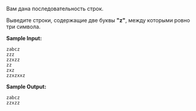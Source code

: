 Вам дана последовательность строк.

Выведите строки, содержащие две буквы **"z"**, между которыми ровно три символа.

**Sample Input:**

```commandline
zabcz
zzz
zzxzz
zz
zxz
zzxzxxz
```


**Sample Output:**

```commandline
zabcz
zzxzz
```
